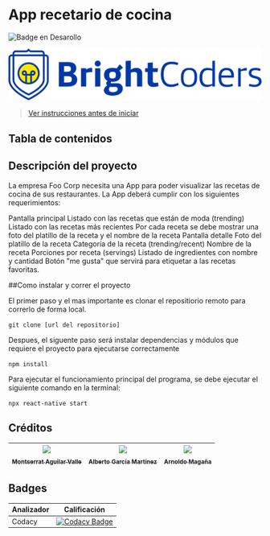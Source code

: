 # App recetario de cocina
![Badge en Desarollo](https://img.shields.io/badge/STATUS-EN%20DESAROLLO-green)

![BrightCoders Logo](img/logo.png)

> [Ver instrucciones antes de iniciar](./instructions.md)

## Tabla de contenidos

## Descripción del proyecto
La empresa Foo Corp necesita una App para poder visualizar las recetas de cocina de sus restaurantes. La App deberá cumplir con los siguientes requerimientos:

Pantalla principal Listado con las recetas que están de moda (trending) Listado con las recetas más recientes Por cada receta se debe mostrar una foto del platillo de la receta y el nombre de la receta Pantalla detalle Foto del platillo de la receta Categoría de la receta (trending/recent) Nombre de la receta Porciones por receta (servings) Listado de ingredientes con nombre y cantidad Botón "me gusta" que servirá para etiquetar a las recetas favoritas.

##Como instalar y correr el proyecto

El primer paso y el mas importante es clonar el repositiorio remoto para correrlo de forma local.

```
git clone [url del repositorio]
```

Despues, el siguente paso será instalar dependencias y módulos que requiere el proyecto para ejecutarse correctamente

```
npm install
```
Para ejecutar el funcionamiento principal del programa, se debe ejecutar el siguiente comando en la terminal:

```
npx react-native start
```

## Créditos

| [<img src="https://avatars.githubusercontent.com/u/116055107?v=4" width=115><br><sub>Montserrat Aguilar Valle</sub>](https://github.com/montsegv-2) | [<img src="https://avatars.githubusercontent.com/u/47892591?v=4" width=115><br><sub>Alberto García Martínez</sub>](https://github.com/AlbertoG22) | [<img src="https://avatars.githubusercontent.com/u/91897457?v=4" width=115><br><sub>Arnoldo Magaña</sub>](https://github.com/AMCernas)
| :---: | :---: | :---: |

## Badges
| Analizador | Calificación|
| ----- | ---- |
| Codacy | [![Codacy Badge](https://app.codacy.com/project/badge/Grade/b0b743ab11c846e5a4cb6a83aee76dbc)](https://app.codacy.com/gh/BrightCoders-Institute/reto-recetario-de-cocina-reactdevs/dashboard?utm_source=gh&utm_medium=referral&utm_content=&utm_campaign=Badge_grade) |
